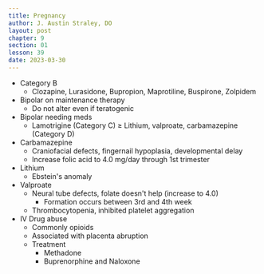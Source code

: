 ```yaml
---
title: Pregnancy
author: J. Austin Straley, DO
layout: post
chapter: 9
section: 01
lesson: 39
date: 2023-03-30
---
```


- Category B
  - Clozapine, Lurasidone, Bupropion, Maprotiline, Buspirone, Zolpidem
- Bipolar on maintenance therapy
  - Do not alter even if teratogenic
- Bipolar needing meds
  - Lamotrigine (Category C) ≥ Lithium, valproate, carbamazepine (Category D)
- Carbamazepine
  - Craniofacial defects, fingernail hypoplasia, developmental delay
  - Increase folic acid to 4.0 mg/day through 1st trimester
- Lithium
  - Ebstein's anomaly
- Valproate
  - Neural tube defects, folate doesn't help (increase to 4.0)
    - Formation occurs between 3rd and 4th week
  - Thrombocytopenia, inhibited platelet aggregation
- IV Drug abuse
  - Commonly opioids
  - Associated with placenta abruption
  - Treatment
    - Methadone
    - Buprenorphine and Naloxone